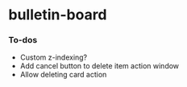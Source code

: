 # bulletin-board

### To-dos

- Custom z-indexing?
- Add cancel button to delete item action window
- Allow deleting card action
